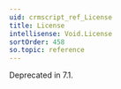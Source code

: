 ```yaml
---
uid: crmscript_ref_License
title: License
intellisense: Void.License
sortOrder: 458
so.topic: reference
---
```



Deprecated in 7.1.
